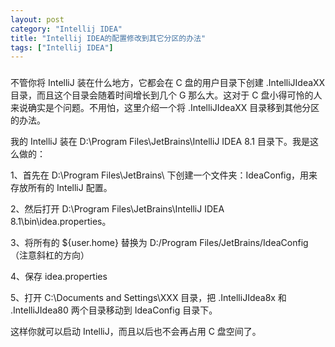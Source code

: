 ```yaml
---
layout: post
category: "Intellij IDEA"
title: "Intellij IDEA的配置修改到其它分区的办法"
tags: ["Intellij IDEA"]
---
```


###
不管你将 IntelliJ 装在什么地方，它都会在 C 盘的用户目录下创建 .IntelliJIdeaXX 目录，而且这个目录会随着时间增长到几个 G 那么大。这对于 C 盘小得可怜的人来说确实是个问题。不用怕，这里介绍一个将 .IntelliJIdeaXX 目录移到其他分区的办法。

我的 IntelliJ 装在 D:\Program Files\JetBrains\IntelliJ IDEA 8.1 目录下。我是这么做的：

1、首先在 D:\Program Files\JetBrains\ 下创建一个文件夹：IdeaConfig，用来存放所有的 IntelliJ 配置。

2、然后打开 D:\Program Files\JetBrains\IntelliJ IDEA 8.1\bin\idea.properties。

3、将所有的 ${user.home} 替换为 D:/Program Files/JetBrains/IdeaConfig （注意斜杠的方向）

4、保存 idea.properties

5、打开 C:\Documents and Settings\XXX 目录，把 .IntelliJIdea8x 和 .IntelliJIdea80 两个目录移动到 IdeaConfig 目录下。

这样你就可以启动 IntelliJ，而且以后也不会再占用 C 盘空间了。

